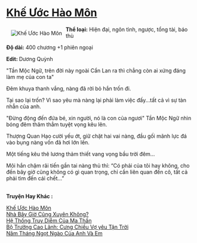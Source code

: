 <a href="https://utruyen.com/truyen/khe-uoc-hao-mon/9894/" title="Khế Ước Hào Môn"><h1>Khế Ước Hào Môn</h1></a><div style="display:table"><img align="right" style="float: left; padding: 10px;" src="https://utruyen.com/images/story/200x260/khe-uoc-hao-mon.jpg" alt="Khế Ước Hào Môn"><b>Thể loại:</b> Hiện đại, ngôn tình, ngược, tổng tài, báo thù<p></p><b>Độ dài:</b> 400 chương +1 phiên ngoại<p></p><b>Edit: </b>Dương Quỳnh<p></p>"Tần Mộc Ngữ, trên đời này ngoài Cẩn Lan ra thì chẳng còn ai xứng đáng làm mẹ của con ta"<p></p>Đêm khuya thanh vắng, nàng đã rời bỏ hắn trốn đi.<p></p>Tại sao lại trốn? Vì sao yêu mà nàng lại phải làm việc đấy...tất cả vì sự tàn nhẫn của anh.<p></p>"Đừng động đến đứa bé, xin người, nó là con của ngươi" Tần Mộc Ngữ nhìn bóng đêm thăm thẳm tuyệt vọng kêu lên.<p></p>Thượng Quan Hạo cười yếu ớt, giữ chặt hai vai nàng, đầu gối mãnh lực đá vào bụng nàng vốn đã hơi lớn lên.<p></p>Một tiếng kêu thê lương thảm thiết vang vọng bầu trời đêm…<p></p>Môi hắn chậm rãi tiến gần tai nàng thủ thỉ: “Có phải của tôi hay không, cho đến bây giờ cũng không có gì quan trọng, chỉ cần liên quan đến cô, tất cả phải tìm đến cái chết…”</div><p><br><b>Truyện Hay Khác :</b></p><a href="https://utruyen.com/truyen/khe-uoc-hao-mon/9894/" alt="Khế Ước Hào Môn">Khế Ước Hào Môn</a><br/><a href="https://utruyen.com/truyen/nha-bay-gio-cung-xuyen-khong/19496/" alt="Nhà Bây Giờ Cũng Xuyên Không?">Nhà Bây Giờ Cũng Xuyên Không?</a><br/><a href="https://github.com/quanluxury/ngontinhhot/tree/master/truyenhay/19161" alt="Hệ Thống Truy Diễm Của Ma Thần">Hệ Thống Truy Diễm Của Ma Thần</a><br/><a href="https://github.com/quanluxury/ngontinhhot/tree/master/truyenhay/19070" alt="Bộ Trưởng Cao Lãnh: Cưng Chiều Vợ yêu Tận Trời">Bộ Trưởng Cao Lãnh: Cưng Chiều Vợ yêu Tận Trời</a><br/><a href="https://www.google.com.bn/url?q=https%3A%2F%2Futruyen.com%2Ftruyen%2Fnam-thang-ngot-ngao-cua-anh-va-em%2F19008%2F" alt="Năm Tháng Ngọt Ngào Của Anh Và Em">Năm Tháng Ngọt Ngào Của Anh Và Em</a><br/>